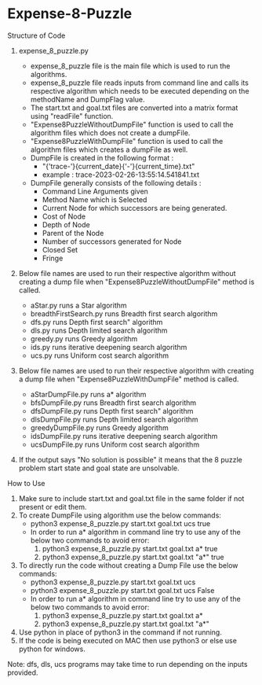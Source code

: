 # Expense-8-Puzzle

Structure of Code
1. expense_8_puzzle.py
    - expense_8_puzzle file is the main file which is used to run the algorithms.
    - expense_8_puzzle file reads inputs from command line and calls its respective algorithm which needs to be executed depending on the methodName and DumpFlag value.
    - The start.txt and goal.txt files are converted into a matrix format using "readFile" function.
    - "Expense8PuzzleWithoutDumpFile" function is used to call the algorithm files which does not create a dumpFile.
    - "Expense8PuzzleWithDumpFile" function is used to call the algorithm files which creates a dumpFile as well.
    - DumpFile is created in the following format :
        - "{'trace-'}{current_date}{'-'}{current_time}.txt"
        - example : trace-2023-02-26-13:55:14.541841.txt
    - DumpFile generally consists of the following details :
        - Command Line Arguments given
        - Method Name which is Selected
        - Current Node for which successors are being generated.
        - Cost of Node
        - Depth of Node
        - Parent of the Node
        - Number of successors generated for Node
        - Closed Set
        - Fringe 
2. Below file names are used to run their respective algorithm without creating a dump file when "Expense8PuzzleWithoutDumpFile" method is called.
    - aStar.py runs a Star algorithm
    - breadthFirstSearch.py runs Breadth first search algorithm
    - dfs.py runs Depth first search" algorithm
    - dls.py runs Depth limited search algorithm
    - greedy.py runs Greedy algorithm
    - ids.py runs iterative deepening search algorithm
    - ucs.py runs Uniform cost search algorithm

3. Below file names are used to run their respective algorithm with creating a dump file when "Expense8PuzzleWithDumpFile" method is called.
    - aStarDumpFile.py runs a* algorithm
    - bfsDumpFile.py runs Breadth first search algorithm
    - dfsDumpFile.py runs Depth first search" algorithm
    - dlsDumpFile.py runs Depth limited search algorithm
    - greedyDumpFile.py runs Greedy algorithm
    - idsDumpFile.py runs iterative deepening search algorithm
    - ucsDumpFile.py runs Uniform cost search algorithm
4. If the output says "No solution is possible" it means that the 8 puzzle problem start state and goal state are unsolvable.

How to Use
1. Make sure to include start.txt and goal.txt file in the same folder if not present or edit them.
2. To create DumpFile using algorithm use the below commands:
    - python3 expense_8_puzzle.py start.txt goal.txt ucs true
    - In order to run a* algorithm in command line try to use any of the below two commands to avoid error:
        1. python3 expense_8_puzzle.py start.txt goal.txt a\* true
        2. python3 expense_8_puzzle.py start.txt goal.txt "a*" true
4. To directly run the code without creating a Dump File use the below commands:
    - python3 expense_8_puzzle.py start.txt goal.txt ucs
    - python3 expense_8_puzzle.py start.txt goal.txt ucs False
    - In order to run a* algorithm in command line try to use any of the below two commands to avoid error:
        1. python3 expense_8_puzzle.py start.txt goal.txt a\* 
        2. python3 expense_8_puzzle.py start.txt goal.txt "a*"
5. Use python in place of python3 in the command if not running. 
6. If the code is being executed on MAC then use python3 or else use python for windows.

Note: dfs, dls, ucs programs may take time to run depending on the inputs provided.

